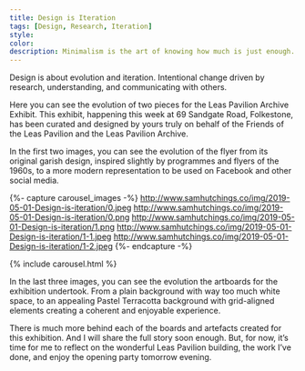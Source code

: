 ```yaml
---
title: Design is Iteration
tags: [Design, Research, Iteration]
style: 
color: 
description: Minimalism is the art of knowing how much is just enough. Digital minimalism applies this idea to our personal technology. It’s the key to living a focused life in an increasingly noisy world.
---
```


Design is about evolution and iteration. Intentional change driven by research, understanding, and communicating with others. 

Here you can see the evolution of two pieces for the Leas Pavilion Archive Exhibit. This exhibit, happening this week at 69 Sandgate Road, Folkestone, has been curated and designed by yours truly on behalf of the Friends of the Leas Pavilion and the Leas Pavilion Archive.

In the first two images, you can see the evolution of the flyer from its original garish design, inspired slightly by programmes and flyers of the 1960s, to a more modern representation to be used on Facebook and other social media.

{%- capture carousel_images -%}
http://www.samhutchings.co/img/2019-05-01-Design-is-iteration/0.jpeg
http://www.samhutchings.co/img/2019-05-01-Design-is-iteration/0.png
http://www.samhutchings.co/img/2019-05-01-Design-is-iteration/1.png
http://www.samhutchings.co/img/2019-05-01-Design-is-iteration/1-1.jpeg
http://www.samhutchings.co/img/2019-05-01-Design-is-iteration/1-2.jpeg
{%- endcapture -%}

{% include carousel.html %}

In the last three images, you can see the evolution the artboards for the exhibition undertook. From a plain background with way too much white space, to an appealing Pastel Terracotta background with grid-aligned elements creating a coherent and enjoyable experience. 

There is much more behind each of the boards and artefacts created for this exhibition. And I will share the full story soon enough. But, for now, it’s time for me to reflect on the wonderful Leas Pavilion building, the work I’ve done, and enjoy the opening party tomorrow evening.